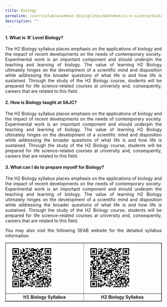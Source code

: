 ```yaml
---
title: Biology
permalink: /curriculum/academic-disciplines/mathematics-n-science/biology/
description: ""
---
```

<h4><strong>1. What is &lsquo;A&rsquo; Level Biology?</strong></h4>
<p align="justify">The H2 Biology syllabus places emphasis on the applications of biology and the impact of recent developments on the needs of contemporary society. Experimental work is an important component and should underpin the teaching and learning of biology. The value of learning H2 Biology ultimately hinges on the development of a scientific mind and disposition while addressing the broader questions of what life is and how life is sustained. Through the study of the H2 Biology course, students will be prepared for life science-related courses at university and, consequently, careers that are related to this field.</p>
<h4><strong>2. How is Biology taught at SAJC?</strong></h4>
<p align="justify">The H2 Biology syllabus places emphasis on the applications of biology and the impact of recent developments on the needs of contemporary society. Experimental work is an important component and should underpin the teaching and learning of biology. The value of learning H2 Biology ultimately hinges on the development of a scientific mind and disposition while addressing the broader questions of what life is and how life is sustained. Through the study of the H2 Biology course, students will be prepared for life science-related courses at university and, consequently, careers that are related to this field.</p>
<h4><strong>3. What can I do to prepare myself for Biology?</strong></h4>
<p align="justify">The H2 Biology syllabus places emphasis on the applications of biology and the impact of recent developments on the needs of contemporary society. Experimental work is an important component and should underpin the teaching and learning of biology. The value of learning H2 Biology ultimately hinges on the development of a scientific mind and disposition while addressing the broader questions of what life is and how life is sustained. Through the study of the H2 Biology course, students will be prepared for life science-related courses at university and, consequently, careers that are related to this field.</p>
<p align="justify">You may also visit the following SEAB website for the detailed syllabus information.</p>
<table style="border-collapse: collapse; width: 100%;" border="1">
<tbody>
<tr>
<td style="width: 50%;"><img style="width: 65%;" src="/images/bio1.png" /></td>
<td style="width: 50%;"><img style="width: 65%;" src="/images/bio2.png" /></td>
</tr>
<tr>
<td style="width: 50%; text-align: center;"><strong>H1 Biology Syllabus</strong></td>
<td style="width: 50%; text-align: center;"><strong>H2 Biology Syllabus</strong></td>
</tr>
</tbody>
</table>